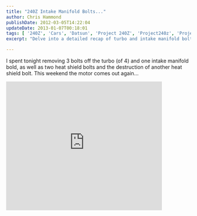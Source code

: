 ```yaml
---
title: "240Z Intake Manifold Bolts..."
author: Chris Hammond
publishDate: 2012-03-05T14:22:04
updateDate: 2013-01-07T00:18:01
tags: [ '240Z', 'Cars', 'Datsun', 'Project 240Z', 'Project240z', 'Project240Zcom' ]
excerpt: "Delve into a detailed recap of turbo and intake manifold bolt removals, and the upcoming motor extraction."

---
```

<p>I spent tonight removing 3 bolts off the turbo (of 4) and one intake manifold bold, as well as two heat shield bolts and the destruction of another heat shield bolt. This weekend the motor comes out again...</p> <p<object width="425" height="350"><param name="movie" value="https://www.youtube.com/v/WDRsQYWPIkQ"></param><embed src="https://www.youtube.com/v/WDRsQYWPIkQ" type="application/x-shockwave-flash" width="425" height="350"></embed></object></p>


